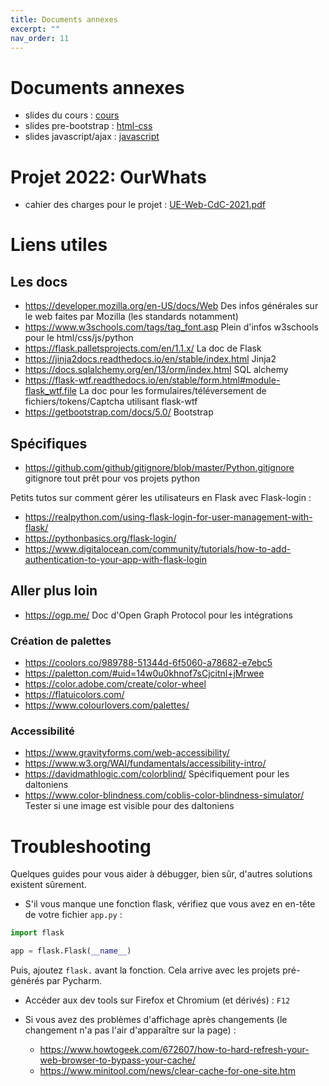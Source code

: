 ```yaml
---
title: Documents annexes
excerpt: ""
nav_order: 11
---
```


# Documents annexes

- slides du cours : [cours](/assets/pdf/slides.pdf)
- slides pre-bootstrap : [html-css](https://0xc0de.fr/courses/Domaine/2018/slides/html-css/)
- slides javascript/ajax : [javascript](https://0xc0de.fr/courses/Domaine/2018/slides/js-ajax/)

# Projet 2022: OurWhats

- cahier des charges pour le projet : [UE-Web-CdC-2021.pdf](/assets/pdf/UE-Web-CdC-2022.pdf)


# Liens utiles

## Les docs

- <https://developer.mozilla.org/en-US/docs/Web> Des infos générales sur le web faites par Mozilla (les standards notamment)
- <https://www.w3schools.com/tags/tag_font.asp> Plein d'infos w3schools pour le html/css/js/python
- <https://flask.palletsprojects.com/en/1.1.x/> La doc de Flask
- <https://jinja2docs.readthedocs.io/en/stable/index.html> Jinja2
- <https://docs.sqlalchemy.org/en/13/orm/index.html> SQL alchemy
- <https://flask-wtf.readthedocs.io/en/stable/form.html#module-flask_wtf.file> La doc pour les formulaires/téléversement de fichiers/tokens/Captcha utilisant flask-wtf
- <https://getbootstrap.com/docs/5.0/> Bootstrap

## Spécifiques

- <https://github.com/github/gitignore/blob/master/Python.gitignore> gitignore tout prêt pour vos projets python

Petits tutos sur comment gérer les utilisateurs en Flask avec Flask-login :
- <https://realpython.com/using-flask-login-for-user-management-with-flask/>
- <https://pythonbasics.org/flask-login/>
- <https://www.digitalocean.com/community/tutorials/how-to-add-authentication-to-your-app-with-flask-login>


## Aller plus loin

- <https://ogp.me/> Doc d'Open Graph Protocol pour les intégrations

### Création de palettes

- <https://coolors.co/989788-51344d-6f5060-a78682-e7ebc5>
- <https://paletton.com/#uid=14w0u0khnof7sCjcitnl+jMrwee>
- <https://color.adobe.com/create/color-wheel>
- <https://flatuicolors.com/>
- <https://www.colourlovers.com/palettes/>

### Accessibilité

- <https://www.gravityforms.com/web-accessibility/>
- <https://www.w3.org/WAI/fundamentals/accessibility-intro/>
- <https://davidmathlogic.com/colorblind/> Spécifiquement pour les daltoniens
- <https://www.color-blindness.com/coblis-color-blindness-simulator/> Tester si une image est visible pour des daltoniens


# Troubleshooting

Quelques guides pour vous aider à débugger, bien sûr, d'autres solutions existent sûrement.


- S'il vous manque une fonction flask, vérifiez que vous avez en en-tête de votre fichier `app.py` :

```python
import flask

app = flask.Flask(__name__)
```

Puis, ajoutez `flask.` avant la fonction. Cela arrive avec les projets pré-générés par Pycharm.

- Accéder aux dev tools sur Firefox et Chromium (et dérivés) : `F12`


- Si vous avez des problèmes d'affichage après changements (le changement n'a pas l'air d'apparaître sur la page) :
  - <https://www.howtogeek.com/672607/how-to-hard-refresh-your-web-browser-to-bypass-your-cache/>
  - <https://www.minitool.com/news/clear-cache-for-one-site.htm>
